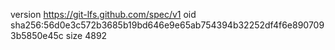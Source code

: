 version https://git-lfs.github.com/spec/v1
oid sha256:56d0e3c572b3685b19bd646e9e65ab754394b32252df4f6e8907093b5850e45c
size 4892
